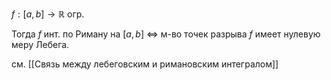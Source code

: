 $f:[a,b]\to \mathbb{R}$ огр.

Тогда $f$ инт. по Риману на $[a,b]$ $\iff$ м-во точек разрыва $f$ имеет нулевую меру Лебега.

см. [[Связь между лебеговским и римановским интегралом]]